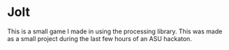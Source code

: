# Jolt
This is a small game I made in using the processing library.  This was made as a small project during the last few hours of an ASU hackaton.
